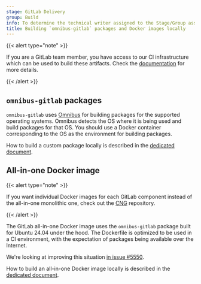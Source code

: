 ```yaml
---
stage: GitLab Delivery
group: Build
info: To determine the technical writer assigned to the Stage/Group associated with this page, see https://handbook.gitlab.com/handbook/product/ux/technical-writing/#assignments
title: Building `omnibus-gitlab` packages and Docker images locally
---
```


{{< alert type="note" >}}

If you are a GitLab team member, you have access to our CI infrastructure which
can be used to build these artifacts. Check the [documentation](../development/team_members.md)
for more details.

{{< /alert >}}

## `omnibus-gitlab` packages

<!-- vale gitlab_base.SubstitutionWarning = NO -->

`omnibus-gitlab` uses [Omnibus](https://github.com/chef/omnibus) for
building packages for the supported operating systems. Omnibus detects
the OS where it is being used and build packages for that OS. You should use a
Docker container corresponding to the OS as the environment for building packages.

<!-- vale gitlab_base.SubstitutionWarning = YES -->

How to build a custom package locally is described in the
[dedicated document](build_package.md).

## All-in-one Docker image

{{< alert type="note" >}}

If you want individual Docker images for each GitLab component instead of the
all-in-one monolithic one, check out the
[CNG](https://gitlab.com/gitlab-org/build/CNG) repository.

{{< /alert >}}

The GitLab all-in-one Docker image uses the `omnibus-gitlab` package built for
Ubuntu 24.04 under the hood. The Dockerfile is optimized to be used in a CI
environment, with the expectation of packages being available over the Internet.

We're looking at improving this situation
[in issue #5550](https://gitlab.com/gitlab-org/omnibus-gitlab/-/issues/5550).

How to build an all-in-one Docker image locally is described in the
[dedicated document](build_docker_image.md).
